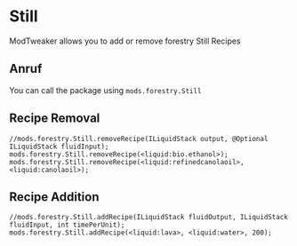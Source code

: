 # Still

ModTweaker allows you to add or remove forestry Still Recipes

## Anruf

You can call the package using `mods.forestry.Still`

## Recipe Removal

```zenscript
//mods.forestry.Still.removeRecipe(ILiquidStack output, @Optional ILiquidStack fluidInput);
mods.forestry.Still.removeRecipe(<liquid:bio.ethanol>);
mods.forestry.Still.removeRecipe(<liquid:refinedcanolaoil>,<liquid:canolaoil>);
```

## Recipe Addition

```zenscript
//mods.forestry.Still.addRecipe(ILiquidStack fluidOutput, ILiquidStack fluidInput, int timePerUnit);
mods.forestry.Still.addRecipe(<liquid:lava>, <liquid:water>, 200);
```